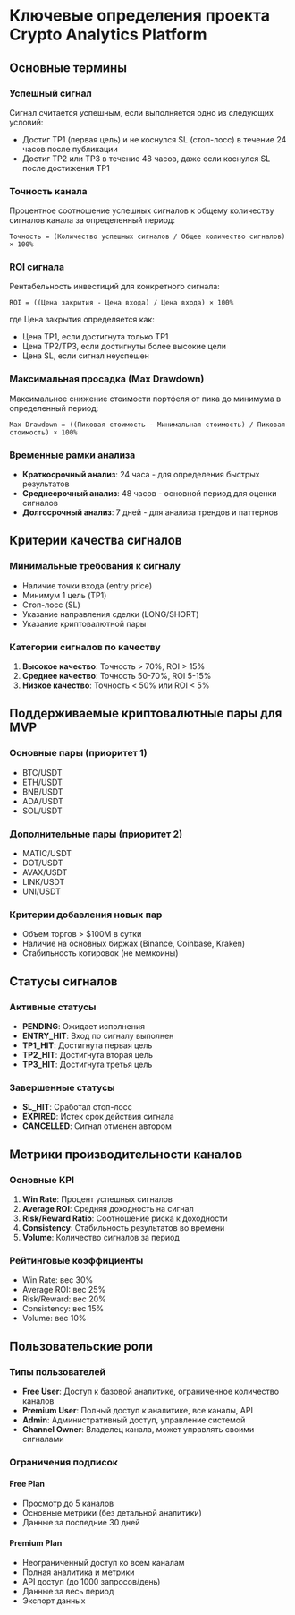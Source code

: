 # Ключевые определения проекта Crypto Analytics Platform

## Основные термины

### Успешный сигнал
Сигнал считается успешным, если выполняется одно из следующих условий:
- Достиг TP1 (первая цель) и не коснулся SL (стоп-лосс) в течение 24 часов после публикации
- Достиг TP2 или TP3 в течение 48 часов, даже если коснулся SL после достижения TP1

### Точность канала
Процентное соотношение успешных сигналов к общему количеству сигналов канала за определенный период:
```
Точность = (Количество успешных сигналов / Общее количество сигналов) × 100%
```

### ROI сигнала
Рентабельность инвестиций для конкретного сигнала:
```
ROI = ((Цена закрытия - Цена входа) / Цена входа) × 100%
```
где Цена закрытия определяется как:
- Цена TP1, если достигнута только TP1
- Цена TP2/TP3, если достигнуты более высокие цели
- Цена SL, если сигнал неуспешен

### Максимальная просадка (Max Drawdown)
Максимальное снижение стоимости портфеля от пика до минимума в определенный период:
```
Max Drawdown = ((Пиковая стоимость - Минимальная стоимость) / Пиковая стоимость) × 100%
```

### Временные рамки анализа
- **Краткосрочный анализ**: 24 часа - для определения быстрых результатов
- **Среднесрочный анализ**: 48 часов - основной период для оценки сигналов
- **Долгосрочный анализ**: 7 дней - для анализа трендов и паттернов

## Критерии качества сигналов

### Минимальные требования к сигналу
- Наличие точки входа (entry price)
- Минимум 1 цель (TP1)
- Стоп-лосс (SL)
- Указание направления сделки (LONG/SHORT)
- Указание криптовалютной пары

### Категории сигналов по качеству
1. **Высокое качество**: Точность > 70%, ROI > 15%
2. **Среднее качество**: Точность 50-70%, ROI 5-15%
3. **Низкое качество**: Точность < 50% или ROI < 5%

## Поддерживаемые криптовалютные пары для MVP

### Основные пары (приоритет 1)
- BTC/USDT
- ETH/USDT
- BNB/USDT
- ADA/USDT
- SOL/USDT

### Дополнительные пары (приоритет 2)
- MATIC/USDT
- DOT/USDT
- AVAX/USDT
- LINK/USDT
- UNI/USDT

### Критерии добавления новых пар
- Объем торгов > $100M в сутки
- Наличие на основных биржах (Binance, Coinbase, Kraken)
- Стабильность котировок (не мемкоины)

## Статусы сигналов

### Активные статусы
- **PENDING**: Ожидает исполнения
- **ENTRY_HIT**: Вход по сигналу выполнен
- **TP1_HIT**: Достигнута первая цель
- **TP2_HIT**: Достигнута вторая цель
- **TP3_HIT**: Достигнута третья цель

### Завершенные статусы
- **SL_HIT**: Сработал стоп-лосс
- **EXPIRED**: Истек срок действия сигнала
- **CANCELLED**: Сигнал отменен автором

## Метрики производительности каналов

### Основные KPI
1. **Win Rate**: Процент успешных сигналов
2. **Average ROI**: Средняя доходность на сигнал
3. **Risk/Reward Ratio**: Соотношение риска к доходности
4. **Consistency**: Стабильность результатов во времени
5. **Volume**: Количество сигналов за период

### Рейтинговые коэффициенты
- Win Rate: вес 30%
- Average ROI: вес 25%
- Risk/Reward: вес 20%
- Consistency: вес 15%
- Volume: вес 10%

## Пользовательские роли

### Типы пользователей
- **Free User**: Доступ к базовой аналитике, ограниченное количество каналов
- **Premium User**: Полный доступ к аналитике, все каналы, API
- **Admin**: Административный доступ, управление системой
- **Channel Owner**: Владелец канала, может управлять своими сигналами

### Ограничения подписок
#### Free Plan
- Просмотр до 5 каналов
- Основные метрики (без детальной аналитики)
- Данные за последние 30 дней

#### Premium Plan
- Неограниченный доступ ко всем каналам
- Полная аналитика и метрики
- API доступ (до 1000 запросов/день)
- Данные за весь период
- Экспорт данных 